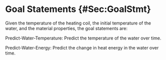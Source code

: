 # Goal Statements {#Sec:GoalStmt}

Given the temperature of the heating coil, the initial temperature of the water, and the material properties, the goal statements are:

<div id="waterTempGS"></div>

Predict-Water-Temperature: Predict the temperature of the water over time.

<div id="waterEnergyGS"></div>

Predict-Water-Energy: Predict the change in heat energy in the water over time.
